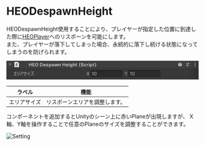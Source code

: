 # HEODespawnHeight
HEODespawnHeight使用することにより、プレイヤーが指定した位置に到達した際に[HEOPlayer](HEOPlayer.md)へのリスポーンを可能にします。<br>
また、プレイヤーが落下してしまった場合、永続的に落下し続ける状態になってしまうのを防げられます。

![HEODespawnHeight](img/HEODespawnHeightJP.png)

|  ラベル  |  機能  |
| ----   | ---- |
| エリアサイズ | リスポーンエリアを調整します。 |

コンポーネントを追加するとUnityのシーン上に赤いPlaneが出現しますが、
X軸、Y軸を操作することで任意のPlaneのサイズを調整することができます。

![Setting](img/HEODespawnHeightSetting.png)

